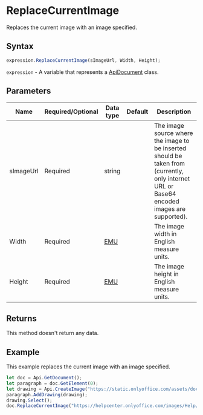 # ReplaceCurrentImage

Replaces the current image with an image specified.

## Syntax

```javascript
expression.ReplaceCurrentImage(sImageUrl, Width, Height);
```

`expression` - A variable that represents a [ApiDocument](../ApiDocument.md) class.

## Parameters

| **Name** | **Required/Optional** | **Data type** | **Default** | **Description** |
| ------------- | ------------- | ------------- | ------------- | ------------- |
| sImageUrl | Required | string |  | The image source where the image to be inserted should be taken from (currently, only internet URL or Base64 encoded images are supported). |
| Width | Required | [EMU](../../Enumeration/EMU.md) |  | The image width in English measure units. |
| Height | Required | [EMU](../../Enumeration/EMU.md) |  | The image height in English measure units. |

## Returns

This method doesn't return any data.

## Example

This example replaces the current image with an image specified.

```javascript
let doc = Api.GetDocument();
let paragraph = doc.GetElement(0);
let drawing = Api.CreateImage("https://static.onlyoffice.com/assets/docs/samples/img/onlyoffice_logo.png", 60 * 36000, 35 * 36000);
paragraph.AddDrawing(drawing);
drawing.Select();
doc.ReplaceCurrentImage("https://helpcenter.onlyoffice.com/images/Help/GettingStarted/documents/big/EditDocument.png", 60 * 36000, 35 * 36000);
```
